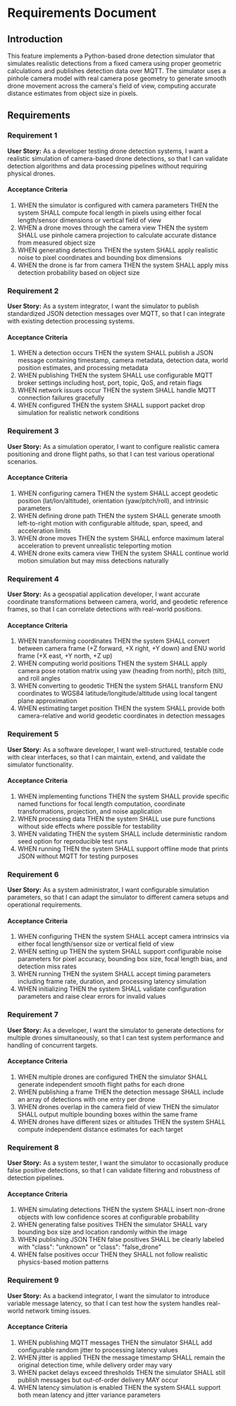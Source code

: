 # Requirements Document

## Introduction

This feature implements a Python-based drone detection simulator that simulates realistic detections from a fixed camera using proper geometric calculations and publishes detection data over MQTT. The simulator uses a pinhole camera model with real camera pose geometry to generate smooth drone movement across the camera's field of view, computing accurate distance estimates from object size in pixels.

## Requirements

### Requirement 1

**User Story:** As a developer testing drone detection systems, I want a realistic simulation of camera-based drone detections, so that I can validate detection algorithms and data processing pipelines without requiring physical drones.

#### Acceptance Criteria

1. WHEN the simulator is configured with camera parameters THEN the system SHALL compute focal length in pixels using either focal length/sensor dimensions or vertical field of view
2. WHEN a drone moves through the camera view THEN the system SHALL use pinhole camera projection to calculate accurate distance from measured object size
3. WHEN generating detections THEN the system SHALL apply realistic noise to pixel coordinates and bounding box dimensions
4. WHEN the drone is far from camera THEN the system SHALL apply miss detection probability based on object size

### Requirement 2

**User Story:** As a system integrator, I want the simulator to publish standardized JSON detection messages over MQTT, so that I can integrate with existing detection processing systems.

#### Acceptance Criteria

1. WHEN a detection occurs THEN the system SHALL publish a JSON message containing timestamp, camera metadata, detection data, world position estimates, and processing metadata
2. WHEN publishing THEN the system SHALL use configurable MQTT broker settings including host, port, topic, QoS, and retain flags
3. WHEN network issues occur THEN the system SHALL handle MQTT connection failures gracefully
4. WHEN configured THEN the system SHALL support packet drop simulation for realistic network conditions

### Requirement 3

**User Story:** As a simulation operator, I want to configure realistic camera positioning and drone flight paths, so that I can test various operational scenarios.

#### Acceptance Criteria

1. WHEN configuring camera THEN the system SHALL accept geodetic position (lat/lon/altitude), orientation (yaw/pitch/roll), and intrinsic parameters
2. WHEN defining drone path THEN the system SHALL generate smooth left-to-right motion with configurable altitude, span, speed, and acceleration limits
3. WHEN drone moves THEN the system SHALL enforce maximum lateral acceleration to prevent unrealistic teleporting motion
4. WHEN drone exits camera view THEN the system SHALL continue world motion simulation but may miss detections naturally

### Requirement 4

**User Story:** As a geospatial application developer, I want accurate coordinate transformations between camera, world, and geodetic reference frames, so that I can correlate detections with real-world positions.

#### Acceptance Criteria

1. WHEN transforming coordinates THEN the system SHALL convert between camera frame (+Z forward, +X right, +Y down) and ENU world frame (+X east, +Y north, +Z up)
2. WHEN computing world positions THEN the system SHALL apply camera pose rotation matrix using yaw (heading from north), pitch (tilt), and roll angles
3. WHEN converting to geodetic THEN the system SHALL transform ENU coordinates to WGS84 latitude/longitude/altitude using local tangent plane approximation
4. WHEN estimating target position THEN the system SHALL provide both camera-relative and world geodetic coordinates in detection messages

### Requirement 5

**User Story:** As a software developer, I want well-structured, testable code with clear interfaces, so that I can maintain, extend, and validate the simulator functionality.

#### Acceptance Criteria

1. WHEN implementing functions THEN the system SHALL provide specific named functions for focal length computation, coordinate transformations, projection, and noise application
2. WHEN processing data THEN the system SHALL use pure functions without side effects where possible for testability
3. WHEN validating THEN the system SHALL include deterministic random seed option for reproducible test runs
4. WHEN running THEN the system SHALL support offline mode that prints JSON without MQTT for testing purposes

### Requirement 6

**User Story:** As a system administrator, I want configurable simulation parameters, so that I can adapt the simulator to different camera setups and operational requirements.

#### Acceptance Criteria

1. WHEN configuring THEN the system SHALL accept camera intrinsics via either focal length/sensor size or vertical field of view
2. WHEN setting up THEN the system SHALL support configurable noise parameters for pixel accuracy, bounding box size, focal length bias, and detection miss rates
3. WHEN running THEN the system SHALL accept timing parameters including frame rate, duration, and processing latency simulation
4. WHEN initializing THEN the system SHALL validate configuration parameters and raise clear errors for invalid values

### Requirement 7

**User Story:** As a developer, I want the simulator to generate detections for multiple drones simultaneously, so that I can test system performance and handling of concurrent targets.

#### Acceptance Criteria

1. WHEN multiple drones are configured THEN the simulator SHALL generate independent smooth flight paths for each drone
2. WHEN publishing a frame THEN the detection message SHALL include an array of detections with one entry per drone
3. WHEN drones overlap in the camera field of view THEN the simulator SHALL output multiple bounding boxes within the same frame
4. WHEN drones have different sizes or altitudes THEN the system SHALL compute independent distance estimates for each target

### Requirement 8

**User Story:** As a system tester, I want the simulator to occasionally produce false positive detections, so that I can validate filtering and robustness of detection pipelines.

#### Acceptance Criteria

1. WHEN simulating detections THEN the system SHALL insert non-drone objects with low confidence scores at configurable probability
2. WHEN generating false positives THEN the simulator SHALL vary bounding box size and location randomly within the image
3. WHEN publishing JSON THEN false positives SHALL be clearly labeled with "class": "unknown" or "class": "false_drone"
4. WHEN false positives occur THEN they SHALL not follow realistic physics-based motion patterns

### Requirement 9

**User Story:** As a backend integrator, I want the simulator to introduce variable message latency, so that I can test how the system handles real-world network timing issues.

#### Acceptance Criteria

1. WHEN publishing MQTT messages THEN the simulator SHALL add configurable random jitter to processing latency values
2. WHEN jitter is applied THEN the message timestamp SHALL remain the original detection time, while delivery order may vary
3. WHEN packet delays exceed thresholds THEN the simulator SHALL still publish messages but out-of-order delivery MAY occur
4. WHEN latency simulation is enabled THEN the system SHALL support both mean latency and jitter variance parameters